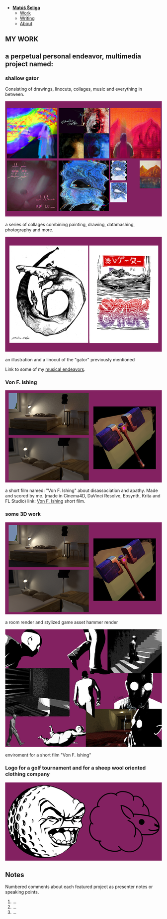 - [**Matúš Šeliga**](./index.md) <!-- Use `index.md` as well. `./` is a shortcut back to your home page `index.md` -->
    - [Work](work.md)
    - [Writing](writing.md)
    - [About](about.md)
## MY WORK

## a perpetual personal endeavor, multimedia project named: 

### shallow gator

Consisting of drawings, linocuts, collages, music and everything in between.

![Write an alternative text description.](img/collages2.png)

a series of collages combining painting, drawing, datamashing, photography and more.

![Write an alternative text description.](img/sg2.png)

an illustration and a linocut of the "gator" previously mentioned

Link to some of my [musical endeavors](https://youtu.be/vD5ZIHvpqbM?si=bq7l1mWYVHtCFXhm/).

### Von F. Ishing

![Write an alternative text description.](img/3dwork.png)

a short film named: "Von F. Ishing" about disassociation and apathy. Made and scored by me. (made in Cinema4D, DaVinci Resolve, Ebsynth, Krita and FL Studio) link: [Von F. Ishing](https://youtu.be/0G5CC8RI3Ic?si=XGYTa0uACpFmAhq6/) short film.

### some 3D work

![Write an alternative text description.](img/3dwork.png)

a room render and stylized game asset hammer render

![Write an alternative text description.](img/vonfishing_showcase_slide.png)

enviroment for a short film "Von F. Ishing"

### Logo for a golf tournament and for a sheep wool oriented clothing company

![Write an alternative text description.](img/logos.png)

<!-- Use the same stucture above for the rest of your featured projects. -->

## Notes

Numbered comments about each featured project as presenter notes or speaking points.

1. …
2. …
3. …
<!-- And so on. -->

